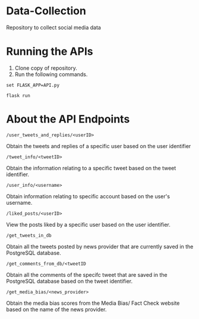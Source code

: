 # Data-Collection
Repository to collect social media data

# Running the APIs

1. Clone copy of repository.
2. Run the following commands.

`set FLASK_APP=API.py`

`flask run`

# About the API Endpoints

`/user_tweets_and_replies/<userID>`

Obtain the tweets and replies of a specific user based on the user identifier

`/tweet_info/<tweetID>`

Obtain the information relating to a specific tweet based on the tweet identifier.

`/user_info/<username>`

Obtain information relating to specific account based on the user's username.

`/liked_posts/<userID>`

View the posts liked by a specific user based on the user identifier.

`/get_tweets_in_db`

Obtain all the tweets posted by news provider that are currently saved in the PostgreSQL database.

`/get_comments_from_db/<tweetID`

Obtain all the comments of the specifc tweet that are saved in the PostgreSQL database based on the tweet identifier.

`/get_media_bias/<news_provider>`

Obtain the media bias scores from the Media Bias/ Fact Check website based on the name of the news provider.
